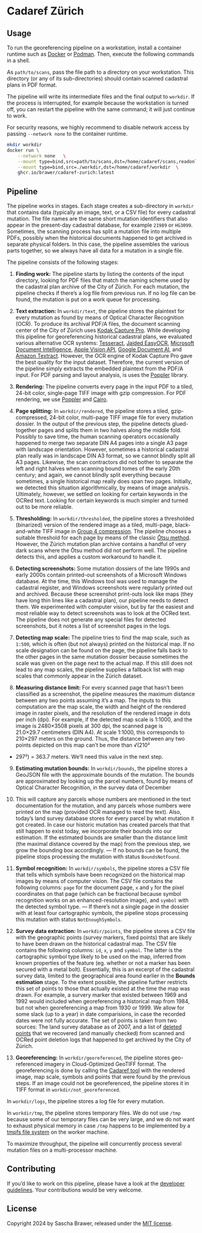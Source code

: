 # Cadaref Zürich

## Usage

To run the georeferencing pipeline on a workstation, install a container
runtime such as [Docker](https://www.docker.com/products/docker-desktop/)
or [Podman](https://podman.io/docs/installation). Then, execute the following
commands in a shell.

As `path/to/scans`, pass the file path to a directory on your
workstation. This directory (or any of its sub-directories) should
contain scanned cadastral plans in PDF format.

The pipeline will write its intermediate files and the final output
to `workdir`. If the process is interrupted, for example because
the workstation is turned off, you can restart the pipeline with
the same command; it will just continue to work.

For security reasons, we highly recommend to disable network access
by passing `--network none` to the container runtime.

```sh
mkdir workdir
docker run \
    --network none   \
    --mount type=bind,src=path/to/scans,dst=/home/cadaref/scans,readonly   \
    --mount type=bind,src=./workdir,dst=/home/cadaref/workdir  \
    ghcr.io/brawer/cadaref-zurich:latest
```

## Pipeline

The pipeline works in stages. Each stage creates a sub-directory in
`workdir` that contains data (typically an image, text, or a CSV file)
for every cadastral mutation. The file names are the same short
mutation identifiers that also appear in the present-day cadastral
database, for example `21989` or `HG3099`.  Sometimes, the scanning
process has split a mutation file into multiple PDFs, possibly when
the historical documents happened to get archived in separate physical
folders. In this case, the pipeline assembles the various parts together,
so we always have all data for a mutation in a single file.

The pipeline consists of the following stages:

1. **Finding work:** The pipeline starts by listing the contents
of the input directory, looking for PDF files that match the
naming scheme used by the cadastral plan archive of the City of Zürich.
For each mutation, the pipeline checks if there’s a log file from
previous run. If no log file can be found, the mutation is put on
a work queue for processing.

2. **Text extraction:** In `workdir/text`, the pipeline stores the
plaintext for every mutation as found by means of Optical Character
Recognition (OCR). To produce its archival PDF/A files, the document
scanning center of the City of Zürich uses
[Kodak Capture Pro](https://support.alarisworld.com/en-us/capture-pro-software).
While developing this pipeline for georeferencing historical cadastral plans,
we evaluated various alternative OCR systems:
[Tesseract](https://tesseract-ocr.github.io/tessdoc/),
[Jaided EasyOCR](https://www.jaided.ai/easyocr_enterprise/),
[Microsoft Document Intelligence](https://learn.microsoft.com/en-us/azure/ai-services/document-intelligence/prebuilt/read),
[Apple Vision API](https://developer.apple.com/documentation/vision),
[Google Document AI](https://cloud.google.com/document-ai),
and [Amazon Textract](https://aws.amazon.com/textract/).
However, the OCR engine of Kodak Capture Pro
gave the best quality for the input dataset.
Therefore, the current version of the pipeline simply extracts
the embedded plaintext from the PDF/A input. For PDF parsing
and layout analysis, is uses the [Poppler](https://poppler.freedesktop.org/)
library.

3. **Rendering:** The pipeline converts every page in the input PDF
to a tiled, 24-bit color, single-page TIFF image with gzip compression.
For PDF rendering, we use [Poppler](https://poppler.freedesktop.org/)
and [Cairo](https://www.cairographics.org/).

4. **Page splitting:** In `workdir/rendered`, the pipeline stores a
tiled, gzip-compressed, 24-bit color, multi-page TIFF image file
for every mutation dossier. In the output of the previous step,
the pipeline detects glued-together pages and splits them in two halves
along the middle fold. Possibly to save time, the human scanning operators
occasionally happened to merge two separate DIN A4 pages into a single A3
page with landscape orientation. However, sometimes a historical cadastral
plan really was in landscape DIN A3 format, so we cannot blindly split
all A3 pages. Likewise, the scan contractors did not bother to separate
the left and right halves when scanning bound tomes of the early 20th century;
and again, we cannot blindly split everything because sometimes, a single
historical map really does span two pages. Initially, we detected this
situation algorithmically, by means of image analysis.
Ultimately, however, we settled on looking for certain keywords
in the OCRed text. Looking for certain keywords is much simpler and turned
out to be more reliable.

5. **Thresholding:** In `workdir/thresholded`, the pipeline stores
a thresholded (binarized) version of the rendered image as a tiled,
multi-page, black-and-white TIFF image in [Group 4 compression](https://en.wikipedia.org/wiki/Group_4_compression). The pipeline chooses a suitable
threshold for each page by means of the classic [Ōtsu method](https://en.wikipedia.org/wiki/Otsu%27s_method). However, the Zürich mutation plan archive
contains a handful of very dark scans where the Ōtsu method did not
perform well. The pipeline detects this, and applies a custom workaround
to handle it.

6. **Detecting screenshots:** Some mutation dossiers of the late 1990s
and early 2000s contain printed-out screenshots of a Microsoft Windows
database. At the time, this Windows tool was used to manage the
cadastral register, and Windows screenshots were regularly printed out
and archived.  Because these screenshot print-outs look like maps
(they have long thin lines like a cadastral plan), our pipeline needs
to detect them. We experimented with computer vision, but by far the
easiest and most reliable way to detect screenshots was to look at the
OCRed text. The pipeline does not generate any special files for detected
screenshots, but it notes a list of screenshot pages in the logs.

7. **Detecting map scale:** The pipeline tries to find the map scale,
such as `1:500`, which is often (but not always) printed on the historical
map. If no scale designation can be found on the page, the pipeline falls
back to the other pages in the same mutation dossier because sometimes
the scale was given on the page next to the actual map. If this still
does not lead to any map scales, the pipeline supplies a fallback list
with map scales that commonly appear in the Zürich dataset.

8. **Measuring distance limit:** For every scanned page that hasn’t
been classified as a screenshot, the pipeline measures the maximum
distance between any two points assuming it’s a map.  The inputs to
this computation are the map scale, the width and height of the
rendered image in raster pixels, and the resolution of the rendered
image in dots per inch (dpi). For example, if the detected map scale
is 1:1000, and the image is 2480×3508 pixels at 300 dpi, the scanned
page is 21.0×29.7 centimeters (DIN A4). At scale 1:1000, this
corresponds to 210×297 meters on the ground. Thus, the distance
between any two points depicted on this map can’t be more than √(210²
+ 297²) = 363.7 meters.  We’ll need this value in the next step.

9. **Estimating mutation bounds:** In `workdir/bounds`, the pipeline
stores a GeoJSON file with the approximate bounds of the mutation.
The bounds are approximated by looking up the parcel numbers, found by
means of Optical Character Recognition, in the survey data of December
2007.  This will capture any parcels whose numbers are mentioned in
the text documentation for the mutation, and any parcels whose numbers
were printed on the map (provided OCR managed to read the text).
Also, today’s land survey database stores for every parcel by what
mutation it got created. In case our historic mutation has created
parcels that that still happen to exist today, we incorporate their
bounds into our estimation. If the estimated bounds are smaller than
the distance limit (the maximal distance covered by the map) from the
previous step, we grow the bounding box accordingly. — If no bounds
can be found, the pipeline stops processing the mutation with status
`BoundsNotFound`.

10. **Symbol recognition:** In `workdir/symbols`, the pipeline stores
a CSV file that tells which symbols have been recognized on the historical
map images by means of computer vision. The CSV file contains the
following columns: `page` for the document page, `x` and `y` for
the pixel coordinates on that page (which can be fractional because
symbol recognition works on an enhanced-resolution image), and
`symbol` with the detected symbol type. — If there’s not a single page
in the dossier with at least four cartographic symbols, the pipeline
stops processing this mutation with status `NotEnoughSymbols`.

11. **Survey data extraction:** In `workdir/points`, the pipeline
stores a CSV file with the geographic points (survey markers, fixed
points) that are likely to have been drawn on the historical cadastral
map.  The CSV file contains the following columns: `id`, `x`, `y` and
`symbol`.  The latter is the cartographic symbol type likely to be
used on the map, inferred from known properties of the feature
(eg. whether or not a marker has been secured with a metal
bolt). Essentially, this is an excerpt of the cadastral survey data,
limited to the geographical area found earlier in the **Bounds
estimation** stage.  To the extent possible, the pipeline further
restricts this set of points to those that actually existed at the
time the map was drawn. For example, a survery marker that existed
between 1969 and 1992 would included when georeferencing a historical
map from 1984, but not when georeferencing a map from 1930 or 1999. We
allow for some slack (up to a year) in date comparisions, in case the
recorded dates were not fully accurate. The set of points is taken
from two sources: The land survey database as of 2007, and a list of
[deleted points](src/deleted_points.csv) that we recovered (and
manually checked) from scanned and OCRed point deletion logs that
happened to get archived by the City of Zürich.

12. **Georeferencing:** In `workdir/georeferenced`, the pipeline stores
geo-referenced imagery in Cloud-Optimized GeoTIFF format. The georeferencing
is done by calling the [Cadaref tool](https://github.com/brawer/cadaref)
with the rendered image, map scale, symbols and points that were found
by the previous steps. If an image could not be georeferenced, the pipeline
stores it in TIFF format in `workdir/not_georeferenced`.


In `workdir/logs`, the pipeline stores a log file for every
mutation.

In `workdir/tmp`, the pipeline stores temporary files. We do not use `/tmp`
because some of our temporary files can be very large, and we do not
want to exhaust physical memory in case `/tmp` happens to be implemented
by a [tmpfs file system](https://en.wikipedia.org/wiki/Tmpfs) on the
worker machine.

To maximize throughput, the pipeline will concurrently process several
mutation files on a multi-processor machine.


## Contributing

If you’d like to work on this pipeline, please have a look at
the [developer guidelines](docs/CONTRIBUTING.md). Your contributions
would be very welcome.


## License

Copyright 2024 by Sascha Brawer, released under the [MIT license](LICENSE).
